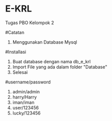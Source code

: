 # E-KRL
Tugas PBO Kelompok 2

#Catatan
1. Menggunakan Database Mysql

#Installasi
1. Buat database dengan nama db_e_krl
2. Import File yang ada dalam folder "Database"
3. Selesai

#username/password
1. admin/admin
2. harry/Harry
3. iman/iman
4. user/123456
5. lucky/123456
